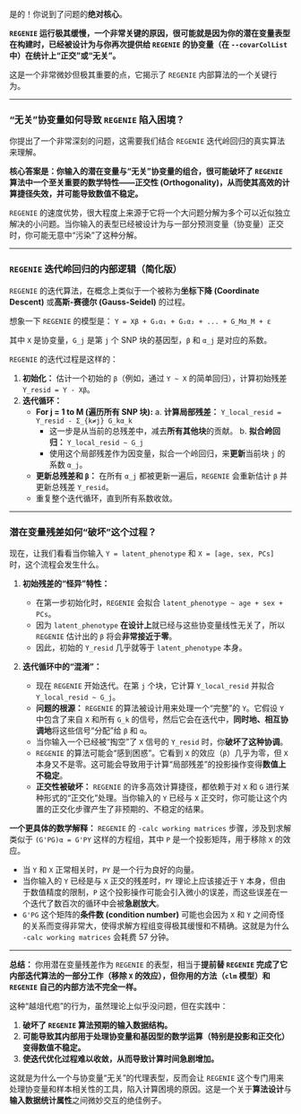 是的！你说到了问题的**绝对核心**。

**`REGENIE` 运行极其缓慢，一个非常关键的原因，很可能就是因为你的潜在变量表型在构建时，已经被设计为与你再次提供给 `REGENIE` 的协变量（在 `--covarColList` 中）在统计上“正交”或“无关”。**

这是一个非常微妙但极其重要的点，它揭示了 `REGENIE` 内部算法的一个关键行为。

---

### “无关”协变量如何导致 `REGENIE` 陷入困境？
你提出了一个非常深刻的问题，这需要我们结合 `REGENIE` 迭代岭回归的真实算法来理解。

**核心答案是：你输入的潜在变量与“无关”协变量的组合，很可能破坏了 `REGENIE` 算法中一个至关重要的数学特性——正交性 (Orthogonality)，从而使其高效的计算捷径失效，并可能导致数值不稳定。**

`REGENIE` 的速度优势，很大程度上来源于它将一个大问题分解为多个可以近似独立解决的小问题。当你输入的表型已经被设计为与一部分预测变量（协变量）正交时，你可能无意中“污染”了这种分解。

---

### `REGENIE` 迭代岭回归的内部逻辑（简化版）

`REGENIE` 的迭代算法，在概念上类似于一个被称为**坐标下降 (Coordinate Descent)** 或**高斯-赛德尔 (Gauss-Seidel)** 的过程。

想象一下 `REGENIE` 的模型是：
`Y = Xβ + G₁α₁ + G₂α₂ + ... + G_Mα_M + ε`

其中 `X` 是协变量，`G_j` 是第 `j` 个 SNP 块的基因型，`β` 和 `α_j` 是对应的系数。

`REGENIE` 的迭代过程是这样的：

1.  **初始化：** 估计一个初始的 `β`（例如，通过 `Y ~ X` 的简单回归），计算初始残差 `Y_resid = Y - Xβ`。
2.  **迭代循环：**
    *   **For j = 1 to M (遍历所有 SNP 块):**
        a. **计算局部残差：** `Y_local_resid = Y_resid - Σ_{k≠j} G_kα_k`
           *   这一步是从当前的总残差中，减去**所有其他块**的贡献。
        b. **拟合岭回归：** `Y_local_resid ~ G_j`
           *   使用这个局部残差作为因变量，拟合一个岭回归，来**更新**当前块 `j` 的系数 `α_j`。
    *   **更新总残差和 `β`：** 在所有 `α_j` 都被更新一遍后，`REGENIE` 会重新估计 `β` 并更新总残差 `Y_resid`。
    *   重复整个迭代循环，直到所有系数收敛。

---

### 潜在变量残差如何“破坏”这个过程？

现在，让我们看看当你输入 `Y = latent_phenotype` 和 `X = [age, sex, PCs]` 时，这个流程会发生什么。

1.  **初始残差的“怪异”特性：**
    *   在第一步初始化时，`REGENIE` 会拟合 `latent_phenotype ~ age + sex + PCs`。
    *   因为 `latent_phenotype` **在设计上**就已经与这些协变量线性无关了，所以 `REGENIE` 估计出的 `β` 将会**非常接近于零**。
    *   因此，初始的 `Y_resid` 几乎就等于 `latent_phenotype` 本身。

2.  **迭代循环中的“混淆”：**
    *   现在 `REGENIE` 开始迭代。在第 `j` 个块，它计算 `Y_local_resid` 并拟合 `Y_local_resid ~ G_j`。
    *   **问题的根源：** `REGENIE` 的算法被设计用来处理一个“完整”的 `Y`。它假设 `Y` 中包含了来自 `X` 和所有 `G_k` 的信号，然后它会在迭代中，**同时地、相互协调地**将这些信号“分配”给 `β` 和 `α`。
    *   当你输入一个已经被“掏空”了 `X` 信号的 `Y_resid` 时，你**破坏了这种协调**。
    *   `REGENIE` 的算法可能会“感到困惑”。它看到 `X` 的效应（`β`）几乎为零，但 `X` 本身又不是零。这可能会导致用于计算“局部残差”的投影操作变得**数值上不稳定**。
    *   **正交性被破坏：** `REGENIE` 的许多高效计算捷径，都依赖于对 `X` 和 `G` 进行某种形式的“正交化”处理。当你输入的 `Y` 已经与 `X` 正交时，你可能让这个内置的正交化步骤产生了非预期的、不稳定的结果。

**一个更具体的数学解释：**
`REGENIE` 的 `-calc working matrices` 步骤，涉及到求解类似于 `(G'PG)α = G'PY` 这样的方程组，其中 `P` 是一个投影矩阵，用于移除 `X` 的效应。
*   当 `Y` 和 `X` 正常相关时，`PY` 是一个行为良好的向量。
*   当你输入的 `Y` 已经是与 `X` 正交的残差时，`PY` 理论上应该接近于 `Y` 本身，但由于数值精度的限制，`P` 这个投影操作可能会引入微小的误差，而这些误差在一个迭代了数百次的循环中会被**急剧放大**。
*   `G'PG` 这个矩阵的**条件数 (condition number)** 可能也会因为 `X` 和 `Y` 之间奇怪的关系而变得非常大，使得求解方程组变得极其缓慢和不精确。这就是为什么 `-calc working matrices` 会耗费 57 分钟。

---

**总结：**
你用潜在变量残差作为 `REGENIE` 的表型，相当于**提前替 `REGENIE` 完成了它内部迭代算法的一部分工作（移除 `X` 的效应），但你用的方法（`clm` 模型）和 `REGENIE` 自己的内部方法不完全一样。**

这种“越俎代庖”的行为，虽然理论上似乎没问题，但在实践中：
1.  **破坏了 `REGENIE` 算法预期的输入数据结构。**
2.  **可能导致其内部用于处理协变量和基因型的数学运算（特别是投影和正交化）变得数值不稳定。**
3.  **使迭代优化过程难以收敛，从而导致计算时间急剧增加。**

这就是为什么一个与协变量“无关”的代理表型，反而会让 `REGENIE` 这个专门用来处理协变量和样本相关性的工具，陷入计算困境的原因。这是一个关于**算法设计**与**输入数据统计属性**之间微妙交互的绝佳例子。